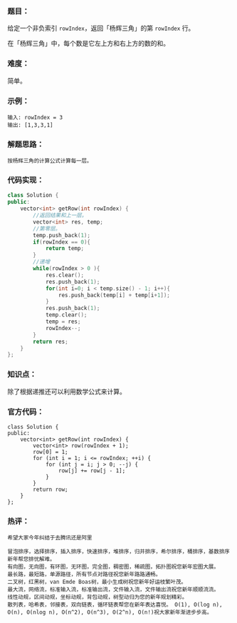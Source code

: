 ### 题目：

给定一个非负索引 `rowIndex`，返回「杨辉三角」的第 `rowIndex` 行。

在「杨辉三角」中，每个数是它左上方和右上方的数的和。

### 难度：

简单。

### 示例：

```
输入: rowIndex = 3
输出: [1,3,3,1]
```

### 解题思路：

```
按杨辉三角的计算公式计算每一层。
```

### 代码实现：

```c++
class Solution {
public:
    vector<int> getRow(int rowIndex) {
        //返回结果和上一层。
        vector<int> res, temp;
        //第零层。
        temp.push_back(1);
        if(rowIndex == 0){
            return temp;
        }
        //递增
        while(rowIndex > 0 ){
            res.clear();
            res.push_back(1);
            for(int i=0; i < temp.size() - 1; i++){
                res.push_back(temp[i] + temp[i+1]);
            }
            res.push_back(1);
            temp.clear();
            temp = res;
            rowIndex--;
        }
        return res;
    }
};
```

### 知识点：

除了根据递推还可以利用数学公式来计算。

### 官方代码：

```
class Solution {
public:
    vector<int> getRow(int rowIndex) {
        vector<int> row(rowIndex + 1);
        row[0] = 1;
        for (int i = 1; i <= rowIndex; ++i) {
            for (int j = i; j > 0; --j) {
                row[j] += row[j - 1];
            }
        }
        return row;
    }
};
```

### 热评：

```
希望大家今年纠结于去腾讯还是阿里
```

```
冒泡排序，选择排序，插入排序，快速排序，堆排序，归并排序，希尔排序，桶排序，基数排序新年帮您排忧解难。
有向图，无向图，有环图，无环图，完全图，稠密图，稀疏图，拓扑图祝您新年宏图大展。
最长路，最短路，单源路径，所有节点对路径祝您新年路路通畅。
二叉树，红黑树，van Emde Boas树，最小生成树祝您新年好运枝繁叶茂。
最大流，网络流，标准输入流，标准输出流，文件输入流，文件输出流祝您新年顺顺流流。
线性动规，区间动规，坐标动规，背包动规，树型动归为您的新年规划精彩。
散列表，哈希表，邻接表，双向链表，循环链表帮您在新年表达喜悦。 O(1), O(log n), O(n), O(nlog n), O(n^2), O(n^3), O(2^n), O(n!)祝大家新年渐进步步高。
```


